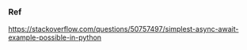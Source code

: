 ### Ref
https://stackoverflow.com/questions/50757497/simplest-async-await-example-possible-in-python
